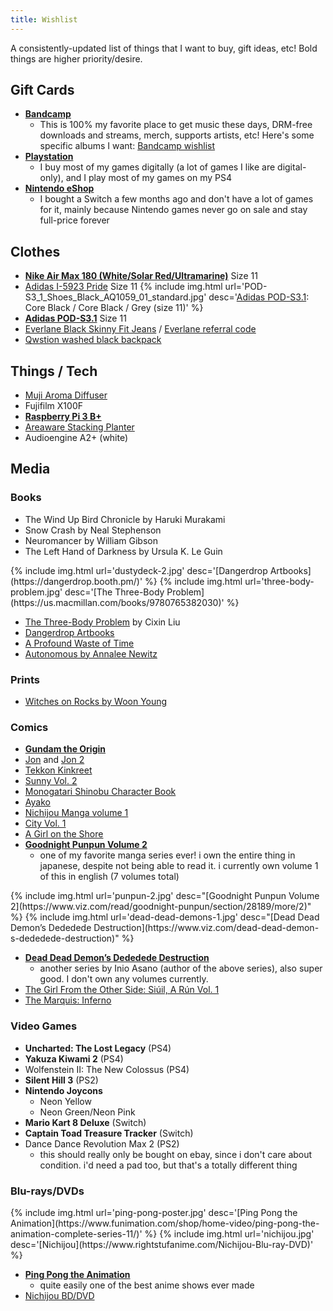 ```yaml
---
title: Wishlist
---
```

A consistently-updated list of things that I want to buy, gift ideas, etc! Bold things are higher priority/desire.

## Gift Cards
- **[Bandcamp](https://bandcamp.com/gift_cards)**
  - This is 100% my favorite place to get music these days, DRM-free downloads and streams, merch, supports artists, etc! Here's some specific albums I want: [Bandcamp wishlist](https://bandcamp.com/nathanwentworth/wishlist)
- **[Playstation](https://www.playstation.com/en-us/explore/playstationnetwork/psn-cards/)**
  - I buy most of my games digitally (a lot of games I like are digital-only), and I play most of my games on my PS4
- **[Nintendo eShop](https://www.nintendo.com/giftcards)**
  - I bought a Switch a few months ago and don't have a lot of games for it, mainly because Nintendo games never go on sale and stay full-price forever

## Clothes
- **[Nike Air Max 180 (White/Solar Red/Ultramarine)](https://www.nike.com/t/air-max-180-mens-shoe-qbBpJ0/615287-100)** Size 11
- [Adidas I-5923 Pride](https://www.adidas.com/us/i-5923-pride-shoes/B41984.html) Size 11
{% include img.html url='POD-S3_1_Shoes_Black_AQ1059_01_standard.jpg' desc='[Adidas POD-S3.1](https://www.adidas.com/us/pod-s3.1-shoes/AQ1059.html): Core Black / Core Black / Grey (size 11)' %}
- **[Adidas POD-S3.1](https://www.adidas.com/us/pod-s3.1-shoes/AQ1059.html)** Size 11
- [Everlane Black Skinny Fit Jeans](https://www.everlane.com/products/mens-skinny-fit-jean-black) / [Everlane referral code](https://www.everlane.com/r/6odi8m)
- [Qwstion washed black backpack](https://www.qwstion.com/en/backpack-washed-black.html)


## Things / Tech
- [Muji Aroma Diffuser](http://www.muji.us/store/ultrasonic-aroma-diffuser.html)
- Fujifilm X100F
- **[Raspberry Pi 3 B+](https://www.raspberrypi.org/products/raspberry-pi-3-model-b-plus/)**
- [Areaware Stacking Planter](https://www.areaware.com/products/stacking-planter-bundle?variant=6832970563619)
- Audioengine A2+ (white)

## Media

### Books
- The Wind Up Bird Chronicle by Haruki Murakami
- Snow Crash by Neal Stephenson
- Neuromancer by William Gibson
- The Left Hand of Darkness by Ursula K. Le Guin

<div class="img-block">
{% include img.html url='dustydeck-2.jpg' desc='[Dangerdrop Artbooks](https://dangerdrop.booth.pm/)' %}
{% include img.html url='three-body-problem.jpg' desc='[The Three-Body Problem](https://us.macmillan.com/books/9780765382030)' %}
</div>

- [The Three-Body Problem](https://us.macmillan.com/books/9780765382030) by Cixin Liu
- [Dangerdrop Artbooks](https://dangerdrop.booth.pm/)
- [A Profound Waste of Time](http://apwot.com/)
- [Autonomous by Annalee Newitz](https://us.macmillan.com/books/9780765392077)

### Prints
- [Witches on Rocks by Woon Young](https://woonyoung.bigcartel.com/product/witches-on-the-mountain)

### Comics
- **[Gundam the Origin](http://www.vertical-inc.com/books/gundam.html)**
- [Jon](http://galesaur.tictail.com/product/jon) and [Jon 2](http://galesaur.tictail.com/product/jon-2)
- [Tekkon Kinkreet](https://www.viz.com/read/manga/product/tekkonkinkreet-black-white/7203)
- [Sunny Vol. 2](https://www.viz.com/read/manga/product/sunny-vol-2/10622)
- [Monogatari Shinobu Character Book](http://www.kinokuniya.com/us/index.php/fbs003?common_param=9784062187640)
- [Ayako](http://www.vertical-inc.com/books/ayako.html)
- [Nichijou Manga volume 1](https://www.rightstufanime.com/Nichijou-Manga-01)
- [City Vol. 1](http://www.vertical-comics.com/books/city_01.php) 
- [A Girl on the Shore](http://vertical-comics.com/books/shore.php)
- **[Goodnight Punpun Volume 2](https://www.viz.com/read/goodnight-punpun/section/28189/more/2)**
  - one of my favorite manga series ever! i own the entire thing in japanese, despite not being able to read it. i currently own volume 1 of this in english (7 volumes total)

<div class="img-block">
  {% include img.html url='punpun-2.jpg' desc="[Goodnight Punpun Volume 2](https://www.viz.com/read/goodnight-punpun/section/28189/more/2)" %}
  {% include img.html url='dead-dead-demons-1.jpg' desc="[Dead Dead Demon’s Dededede Destruction](https://www.viz.com/dead-dead-demon-s-dededede-destruction)" %}
</div>

- **[Dead Dead Demon’s Dededede Destruction](https://www.viz.com/dead-dead-demon-s-dededede-destruction)**
  - another series by Inio Asano (author of the above series), also super good. I don't own any volumes currently.
- [The Girl From the Other Side: Siúil, A Rún Vol. 1](http://www.sevenseasentertainment.com/series/the-girl-from-the-other-side-siuil-a-run/)
- [The Marquis: Inferno](https://www.darkhorse.com/Books/15-859/The-Marquis-Inferno-TPB)

### Video Games
- **Uncharted: The Lost Legacy** (PS4)
- **Yakuza Kiwami 2** (PS4)
- Wolfenstein II: The New Colossus (PS4)
- **Silent Hill 3** (PS2)
- **Nintendo Joycons**
  - Neon Yellow
  - Neon Green/Neon Pink
- **Mario Kart 8 Deluxe** (Switch)
- **Captain Toad Treasure Tracker** (Switch)
- Dance Dance Revolution Max 2 (PS2)
  - this should really only be bought on ebay, since i don't care about condition. i'd need a pad too, but that's a totally different thing

### Blu-rays/DVDs

<div class="img-block">
  {% include img.html url='ping-pong-poster.jpg' desc='[Ping Pong the Animation](https://www.funimation.com/shop/home-video/ping-pong-the-animation-complete-series-11/)' %}
  {% include img.html url='nichijou.jpg' desc='[Nichijou](https://www.rightstufanime.com/Nichijou-Blu-ray-DVD)' %}
</div>


- **[Ping Pong the Animation](https://www.funimation.com/shop/home-video/ping-pong-the-animation-complete-series-11/)**
  - quite easily one of the best anime shows ever made
- [Nichijou BD/DVD](https://www.rightstufanime.com/Nichijou-Blu-ray-DVD)

